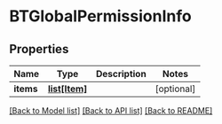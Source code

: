 # BTGlobalPermissionInfo

## Properties
Name | Type | Description | Notes
------------ | ------------- | ------------- | -------------
**items** | [**list[Item]**](Item.md) |  | [optional] 

[[Back to Model list]](../README.md#documentation-for-models) [[Back to API list]](../README.md#documentation-for-api-endpoints) [[Back to README]](../README.md)



